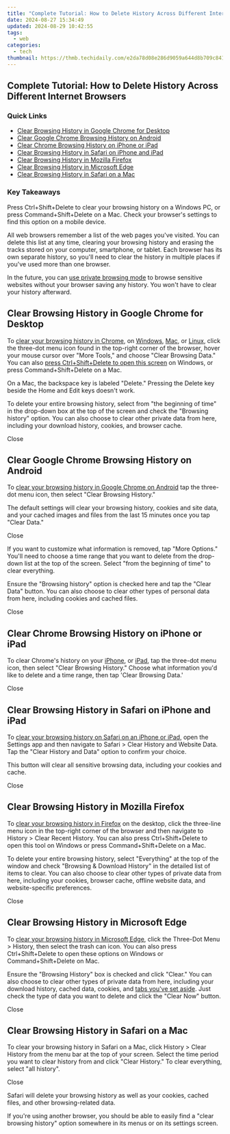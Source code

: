 ```yaml
---
title: "Complete Tutorial: How to Delete History Across Different Internet Browsers"
date: 2024-08-27 15:34:49
updated: 2024-08-29 10:42:55
tags:
  - web
categories:
  - tech
thumbnail: https://thmb.techidaily.com/e2da78d08e286d9059a644d8b709c84167652f494081b2ccfa2bb5a7fc50971b.jpg
---
```


## Complete Tutorial: How to Delete History Across Different Internet Browsers

### Quick Links

* [Clear Browsing History in Google Chrome for Desktop](https://techidaily.com/complete-guide-to-hard-reset-your-oneplus-nord-3-5g-drfone-by-drfone-reset-android-reset-android/)
* [Clear Google Chrome Browsing History on Android](https://screen-video-capture.techidaily.com/updated-2024-approved-learn-to-use-vlcs-screen-recorder-today/)
* [Clear Chrome Browsing History on iPhone or iPad](https://screen-activity-recording.techidaily.com/new-precision-craftsmanship-building-exquisite-circle-sphere-objects/)
* [Clear Browsing History in Safari on iPhone and iPad](https://android-location.techidaily.com/how-to-fake-gps-on-android-without-mock-location-for-your-lava-storm-5g-drfone-by-drfone-virtual/)
* [Clear Browsing History in Mozilla Firefox](https://some-approaches.techidaily.com/updated-unlock-full-potential-best-trio-for-zoom-conversion/)
* [Clear Browsing History in Microsoft Edge](https://some-skills.techidaily.com/in-2024-unpacking-the-multifaceted-nature-of-wirecast-tools/)
* [Clear Browsing History in Safari on a Mac](https://ai-editing-video.techidaily.com/new-how-to-make-eye-zoom-transition-effect-with-filmora-for-2024/)

### Key Takeaways

 Press Ctrl+Shift+Delete to clear your browsing history on a Windows PC, or press Command+Shift+Delete on a Mac. Check your browser's settings to find this option on a mobile device.

 All web browsers remember a list of the web pages you've visited. You can delete this list at any time, clearing your browsing history and erasing the tracks stored on your computer, smartphone, or tablet. Each browser has its own separate history, so you'll need to clear the history in multiple places if you've used more than one browser.

 In the future, you can [use private browsing mode](https://extra-hints.techidaily.com/2024-approved-convert-spoken-words-into-text-effortlessly-using-ms-word/) to browse sensitive websites without your browser saving any history. You won't have to clear your history afterward.

##  Clear Browsing History in Google Chrome for Desktop

 To [clear your browsing history in Chrome](https://youtube-web.techidaily.com/24-curating-tunes-a-comprehensive-guide-to-youtube-lists/), on [Windows](https://www.google.com/chrome/), [Mac](https://www.google.com/chrome/), or [Linux](https://www.google.com/chrome/), click the three-dot menu icon found in the top-right corner of the browser, hover your mouse cursor over "More Tools," and choose "Clear Browsing Data." You can also [press Ctrl+Shift+Delete to open this screen](https://visual-screen-recording.techidaily.com/updated-in-2024-quick-guide-altering-screen-colors-on-google-meet/) on Windows, or press Command+Shift+Delete on a Mac.

 On a Mac, the backspace key is labeled "Delete." Pressing the Delete key beside the Home and Edit keys doesn't work.

 To delete your entire browsing history, select from "the beginning of time" in the drop-down box at the top of the screen and check the "Browsing history" option. You can also choose to clear other private data from here, including your download history, cookies, and browser cache.

Close 

##  Clear Google Chrome Browsing History on Android

 To [clear your browsing history in Google Chrome on Android](https://extra-tips.techidaily.com/delving-into-ai-security-threats-how-do-prompt-injection-attacks-function/) tap the three-dot menu icon, then select "Clear Browsing History."

 The default settings will clear your browsing history, cookies and site data, and your cached images and files from the last 15 minutes once you tap "Clear Data."

Close 

 If you want to customize what information is removed, tap "More Options." You'll need to choose a time range that you want to delete from the drop-down list at the top of the screen. Select "from the beginning of time" to clear everything.

 Ensure the "Browsing history" option is checked here and tap the "Clear Data" button. You can also choose to clear other types of personal data from here, including cookies and cached files.

Close 

##  Clear Chrome Browsing History on iPhone or iPad

 To clear Chrome's history on your [iPhone](https://screen-activity-recording.techidaily.com/new-2024-approved-boosting-stability-and-speed-more-ram-for-minecraft/), or [iPad](https://screen-activity-recording.techidaily.com/new-2024-approved-boosting-stability-and-speed-more-ram-for-minecraft/), tap the three-dot menu icon, then select "Clear Browsing History." Choose what information you'd like to delete and a time range, then tap 'Clear Browsing Data.'

Close 

##  Clear Browsing History in Safari on iPhone and iPad

 To [clear your browsing history on Safari on an iPhone or iPad](https://instagram-video-files.techidaily.com/2024-approved-mastering-the-art-of-video-repetition-a-guide-for-instagram-users/), open the Settings app and then navigate to Safari > Clear History and Website Data. Tap the "Clear History and Data" option to confirm your choice.

 This button will clear all sensitive browsing data, including your cookies and cache.

Close 

##  Clear Browsing History in Mozilla Firefox

 To [clear your browsing history in Firefox](https://some-knowledge.techidaily.com/in-2024-high-quality-action-recorders-12-enhanced-with-gps-navigation/) on the desktop, click the three-line menu icon in the top-right corner of the browser and then navigate to History > Clear Recent History. You can also press Ctrl+Shift+Delete to open this tool on Windows or press Command+Shift+Delete on a Mac.

 To delete your entire browsing history, select "Everything" at the top of the window and check "Browsing & Download History" in the detailed list of items to clear. You can also choose to clear other types of private data from here, including your cookies, browser cache, offline website data, and website-specific preferences.

Close 

##  Clear Browsing History in Microsoft Edge

 To [clear your browsing history in Microsoft Edge](https://sound-issues.techidaily.com/step-by-step-guide-to-repair-a-non-functional-razer-manowar-mic/), click the Three-Dot Menu > History, then select the trash can icon. You can also press Ctrl+Shift+Delete to open these options on Windows or Command+Shift+Delete on Mac.

 Ensure the "Browsing History" box is checked and click "Clear." You can also choose to clear other types of private data from here, including your download history, cached data, cookies, and [tabs you've set aside](https://instagram-videos.techidaily.com/2024-approved-the-secrets-of-squaring-up-making-square-format-videos-with-imovie-for-instagram/). Just check the type of data you want to delete and click the "Clear Now" button.

Close 

##  Clear Browsing History in Safari on a Mac

 To clear your browsing history in Safari on a Mac, click History > Clear History from the menu bar at the top of your screen. Select the time period you want to clear history from and click "Clear History." To clear everything, select "all history".

Close 

 Safari will delete your browsing history as well as your cookies, cached files, and other browsing-related data.

 If you're using another browser, you should be able to easily find a "clear browsing history" option somewhere in its menus or on its settings screen.

<ins class="adsbygoogle"
     style="display:block"
     data-ad-format="autorelaxed"
     data-ad-client="ca-pub-7571918770474297"
     data-ad-slot="1223367746"></ins>



<ins class="adsbygoogle"
     style="display:block"
     data-ad-client="ca-pub-7571918770474297"
     data-ad-slot="8358498916"
     data-ad-format="auto"
     data-full-width-responsive="true"></ins>

